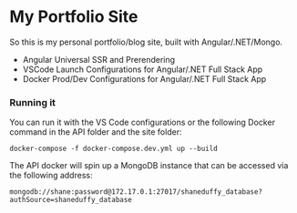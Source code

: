 # My Portfolio Site
So this is my personal portfolio/blog site, built with Angular/.NET/Mongo.
- Angular Universal SSR and Prerendering
- VSCode Launch Configurations for Angular/.NET Full Stack App
- Docker Prod/Dev Configurations for Angular/.NET Full Stack App

### Running it
You can run it with the VS Code configurations or the following Docker command in the API folder and the site folder:
```
docker-compose -f docker-compose.dev.yml up --build
```

The API docker will spin up a MongoDB instance that can be accessed via the following address:
```
mongodb://shane:password@172.17.0.1:27017/shaneduffy_database?authSource=shaneduffy_database
```
